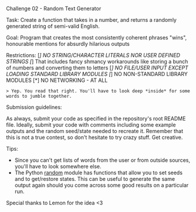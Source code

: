 Challenge 02 - Random Text Generator

Task: Create a function that takes in a number, and returns a randomly generated string of semi-valid English.

Goal: Program that creates the most consistently coherent phrases "wins", honourable mentions for absurdly hilarious outputs

Restrictions:
[*] NO STRING/CHARACTER LITERALS NOR USER DEFINED STRINGS
    [*] That includes fancy shmancy workarounds like storing a bunch of numbers and converting them to letters
[*] NO FILE/USER INPUT EXCEPT LOADING STANDARD LIBRARY MODULES
[*] NO NON-STANDARD LIBRARY MODULES
[*] NO NETWORKING - AT ALL

    > Yep. You read that right. You'll have to look deep *inside* for some words to jumble together.

Submission guidelines:

As always, submit your code as specified in the repository's root README file. 
Ideally, submit your code with comments including some example outputs and the random seed/state needed to recreate it.
Remember that this is not a true contest, so don't hesitate to try crazy stuff. Get creative.

Tips:
* Since you can't get lists of words from the user or from outside sources, you'll have to look somewhere else.
* The Python [random](https://docs.python.org/3.7/library/random.html) module has functions that allow you to set seeds and to get/restore states. This can be useful
to generate the same output again should you come across some good results on a particular run.

Special thanks to Lemon for the idea <3